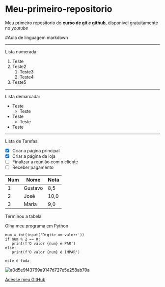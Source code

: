 # Meu-primeiro-repositorio
 Meu primeiro repositorio do **curso de git e github**, disponivel gratuitamente no *youtube*

#Aula de linguagem markdown
***
Lista numerada:

1. Teste
0. Teste2
   1. Teste3
   1. Teste4
3. Teste5
___

Lista demarcada:

* Teste
  - Teste
* Teste
  * Teste
* Teste
---

Lista de Tarefas:

- [x] Criar a página principal
- [x] Criar a página da loja
- [ ] Finalizar a reunião com o cliente
- [ ] Receber pagamento
      
Num | Nome | Nota
---|---|---
1 | Gustavo| 8,5
2 | José | 10,0
3 | Maria | 9,0

Terminou a tabela

Olha meu programa em Python

```
num = int(input('Digite um valor:'))
if num % 2 == 0:
   print(f'O valor {num} é PAR')
else:
   print(f'O valor {num} é IMPAR')
```

`este é foda`



![a0d5e9f43769a9147d727e5e258ab70a](https://github.com/user-attachments/assets/eaf41699-f0c5-46a9-b995-005fc944692d)

[Acesse meu GitHub](https://github.com/ViniciusAlmeidaAndrade)
